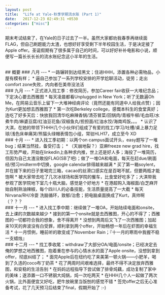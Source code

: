 ```yaml
---
layout: post
title:  "Life at Yale-秋季学期流水账 (Part 1)"
date:   2017-12-23 02:49:31 +0530
categories: ["misc"]
--- 
```

期末考试结束了，在Yale的日子过去了一半。虽然大家都劝我春季再继续面FLAG，但自己刷题能力太渣，也想好好享受剩下半年校园生活，于是决定接了Apple offer。圣诞假期有了很多属于自己的时间，可以好好补补电影和小说，顺便写一篇长长长长的流水账纪念这小半年的生活。  


<br>
## 概要
### 八月
---
* 一路辗转到达纽黑文；住进HHH，添置各种必需物品，小屋有模有样；
* 逼自己参加了一系列学校安排的开学尬聊活动，徒劳；走出comfort zone失败，内向者在美帝没法活


<br>
### 九月
---
* 正式进入找工季：修改简历，参加Career fair收获一大堆纪念品；下定决心要去西雅图
* 每天凌晨都看Unplugged in New York；听了无数遍Oh Me，在网易云音乐上留下一大堆神经病评论（竟然还能有同道中人给我点赞）；因为Kurt更加想去西雅图了
* 第一次吃Berkeley college，感慨本科生的食堂真好；连吃了好多天后：快放我回清华吃麻辣香锅/清芬冒菜/回锅肉/青椒牛柳/毛血旺/水煮牛肉/麻婆豆腐/红油豆花鱼/双椒鱼丸/担担面/红油水饺/海南鸡饭。。。
* 认识了大淇，在她的带领下HHH几个小伙伴们组成了有爱的找工/学习/吐槽/桌上暴力足球/浅色床单痛哭/熊猫头绿帽表情包小组，常驻HLH17，成立至今 XD



<br>
### 十月
---
* 进入找工季初期：以两个on campus面试开头，easy题写了一堆bug；结果当然挂，备受打击；
* （天崩地裂？）亚麻freeze new grad hire，找工形势严峻，开始在linkedin上各种求内推，世上还是好人多；海投了一堆简历，但因为自己太渣没敢投FLAG(SB了吧)；做了一堆OA和电面，每天在赶due/刷面经/预习midterm中切换，google calendar排得越来越满
* 买了第一箱soylent，并在接下来的日子里喝完三箱，cacao的丝滑口感实在是百喝不腻，但要两瓶才能饱啊
* 被大家带去吃了几次冰球场和医学院的餐车，比食堂好吃多了；大淇带我参观了医学院地下室几十瓶大脑，感觉是个好地方
* 在港超购入海椒面/白芝麻开始自制熟油辣椒，每个四川人的必备技能，生活质量提高了一大截
* 每天Nirvana/RH/冷耍 洗脑循环，致郁/治愈；把电脑桌面换成了Kurt，真帅啊（？？？


<br>
### 十一月
---
* 进入找工季中期：继续做了一堆OA，开始陆续电面和onsite，去上课的次数越来越少
* 接到的第一个onsite就是去西雅图，开心的不得了；西雅图的一切都符合我的想象，舍不得离开
* 没想到两周后又飞了一次西雅图；加起来10天的奔波没有白受罪，顺利拿到两个offer，开始畅想一年后在虾图的幸福生活
* 十一月惯例，睡前听的歌变成了November Rain；『十一月的寒雨中我握不稳一支蜡烛』

<br>
### 十二月
---
* 找工季收尾：withdraw了大部分OA/电面/onsite；已经决定去俺的梦想之地西雅图，抱着重在参与的心情水水的面了Apple onsite，没想到拿到offer，彻底纠结了；
* 面完Apple后在纽约吃了来美第一顿火锅——小肥羊，喝到了久违的coco布丁奶茶
* 花了两周时间艰难选择，最终不得不决定放弃西雅图，和安稳的生活告别
* 在妈妈远程指导下尝试做了排骨炖藕，成功复制了家中的美味；遂添置一口不锈钢大炖锅，炖一次吃两天
* 在HHH几个人一起做了两次火锅，比外面便宜又好吃，肥牛放碗里当饭刨的感觉不错
* 签完offer之后无心准备考试，花了几天预习后结束了final，假期开始了 :-)
